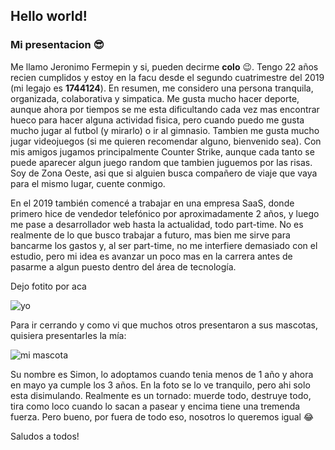 ## Hello world!
### Mi presentacion 😎
Me llamo Jeronimo Fermepin y si, pueden decirme **colo** 😉. Tengo 22 años recien cumplidos y estoy en la facu desde el segundo cuatrimestre del 2019 (mi legajo es **1744124**). En resumen, me considero una persona tranquila, organizada, colaborativa y simpatica. Me gusta mucho hacer deporte, aunque ahora por tiempos se me esta dificultando cada vez mas encontrar hueco para hacer alguna actividad fisica, pero cuando puedo me gusta mucho jugar al futbol (y mirarlo) o ir al gimnasio. Tambien me gusta mucho jugar videojuegos (si me quieren recomendar alguno, bienvenido sea). Con mis amigos jugamos principalmente Counter Strike, aunque cada tanto se puede aparecer algun juego random que tambien juguemos por las risas. Soy de Zona Oeste, asi que si alguien busca compañero de viaje que vaya para el mismo lugar, cuente conmigo.

En el 2019 también comencé a trabajar en una empresa SaaS, donde primero hice de vendedor telefónico por aproximadamente 2 años, y luego me pase a desarrollador web hasta la actualidad, todo part-time. No es realmente de lo que busco trabajar a futuro, mas bien me sirve para bancarme los gastos y, al ser part-time, no me interfiere demasiado con el estudio, pero mi idea es avanzar un poco mas en la carrera antes de pasarme a algun puesto dentro del área de tecnología.

Dejo fotito por aca

![yo](https://i.postimg.cc/K8ksd3cb/foto-mia.jpg)

Para ir cerrando y como vi que muchos otros presentaron a sus mascotas, quisiera presentarles la mía:

![mi mascota](https://i.postimg.cc/zXfQFP9V/simon.jpg)

Su nombre es Simon, lo adoptamos cuando tenia menos de 1 año y ahora en mayo ya cumple los 3 años. En la foto se lo ve tranquilo, pero ahi solo esta disimulando. Realmente es un tornado: muerde todo, destruye todo, tira como loco cuando lo sacan a pasear y encima tiene una tremenda fuerza. Pero bueno, por fuera de todo eso, nosotros lo queremos igual 😂

Saludos a todos!
